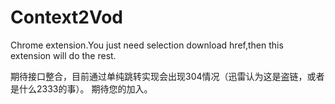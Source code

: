 Context2Vod
===========

Chrome extension.You just need selection download href,then this extension will do the rest.

期待接口整合，目前通过单纯跳转实现会出现304情况（迅雷认为这是盗链，或者是什么2333的事）。
期待您的加入。
